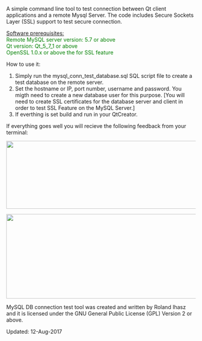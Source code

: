 A simple command line tool to test connection between Qt client applications and a remote Mysql Server. The code includes Secure Sockets Layer (SSL) support to test secure connection.

<u>Software prerequisites:</u><br>
<span style="color: #008000;">Remote MySQL server version: 5.7 or above</span><br>
<span style="color: #008000;">Qt version: Qt_5_7_1 or above<br>
<span style="color: #008000;">OpenSSL 1.0.x or above the for SSL feature</span></span><p>

How to use it:
1. Simply run the mysql_conn_test_database.sql SQL script file to create a test database on the remote server.
2. Set the hostname or IP, port number, username and password. You migth need to create a new database user for this purpose.
[You will need to create SSL certificates for the database server and client in order to test SSL Feature on the MySQL Server.]
3. If everthing is set build and run in your QtCreator.

If everything goes well you will recieve the following feedback from your terminal:
<center>

<a href="https://lnrsoft.com/wp-content/uploads/2017/08/app_output.png"><img class="aligncenter size-full wp-image-2601" src="https://lnrsoft.com/wp-content/uploads/2017/08/app_output.png" alt="" width="725" height="180" /></a><a href="https://lnrsoft.com/wp-content/uploads/2017/08/app_output.png"></a>

<a href="https://lnrsoft.com/wp-content/uploads/2017/08/app_output2.png"><img class="aligncenter size-full wp-image-2599" src="https://lnrsoft.com/wp-content/uploads/2017/08/app_output2.png" alt="" width="710" height="224" /></a>
</center>

MySQL DB connection test tool was created and written by Roland Ihasz and it is licensed under the GNU General Public License (GPL) Version 2 or above.

Updated: 12-Aug-2017
